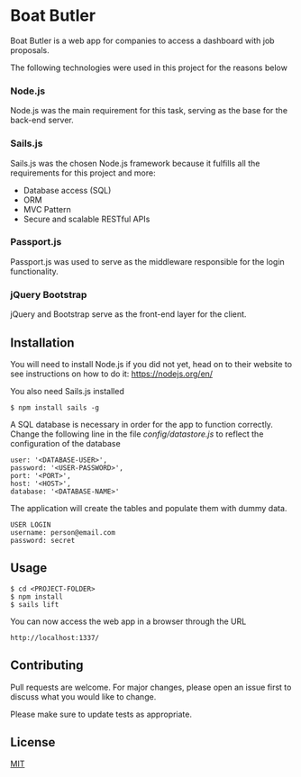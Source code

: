 # Boat Butler

Boat Butler is a web app for companies to access a dashboard with job proposals.

The following technologies were used in this project for the reasons below

### Node.js
Node.js was the main requirement for this task, serving as the base for the back-end server.

### Sails.js
Sails.js was the chosen Node.js framework because it fulfills all the requirements for this project and more:
- Database access (SQL)
- ORM
- MVC Pattern
- Secure and scalable RESTful APIs

### Passport.js
Passport.js was used to serve as the middleware responsible for the login functionality.

### jQuery Bootstrap
jQuery and Bootstrap serve as the front-end layer for the client.

## Installation

You will need to install Node.js if you did not yet, head on to their website to see instructions on how to do it:
https://nodejs.org/en/

You also need Sails.js installed
```
$ npm install sails -g
```

A SQL database is necessary in order for the app to function correctly.
Change the following line in the file *config/datastore.js* to reflect the configuration of the database
```
user: '<DATABASE-USER>',
password: '<USER-PASSWORD>',
port: '<PORT>',
host: '<HOST>',
database: '<DATABASE-NAME>'
```
The application will create the tables and populate them with dummy data.
```
USER LOGIN
username: person@email.com
password: secret
```

## Usage

```
$ cd <PROJECT-FOLDER>
$ npm install
$ sails lift
```
You can now access the web app in a browser through the URL
```
http://localhost:1337/
```

## Contributing
Pull requests are welcome. For major changes, please open an issue first to discuss what you would like to change.

Please make sure to update tests as appropriate.

## License
[MIT](https://choosealicense.com/licenses/mit/)
